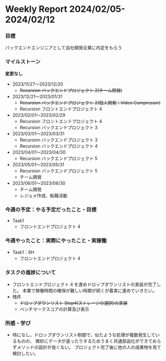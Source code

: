 # Weekly Report 2024/02/05-2024/02/12

### 目標

バックエンドエンジニアとして自社開発企業に内定をもらう

### マイルストーン

**変更なし**

- 2023/11/27〜2023/12/20
  - ~~Recursion バックエンドプロジェクト 2(チーム開発)~~
- 2023/12/21〜2023/01/31
  - ~~Recursion バックエンドプロジェクト 2(個人開発：Video Compressor)~~
  - Recursion フロントエンドプロジェクト 4
- 2023/02/01〜2023/02/29
  - Recursion フロントエンドプロジェクト 4
  - Recursion バックエンドプロジェクト 3
- 2023/03/01〜2023/03/31
  - Recursion バックエンドプロジェクト 3
  - Recursion バックエンドプロジェクト 4
- 2023/04/01〜2023/04/30
  - Recursion バックエンドプロジェクト 5
- 2023/05/01〜2023/05/31
  - Recursion バックエンドプロジェクト 5
  - チーム開発
- 2023/06/01〜2023/06/30
  - チーム開発
  - レジュメ作成、転職活動

### 今週の予定：やる予定だったこと・目標

- Task1
  - フロントエンドプロジェクト 4

### 今週やったこと：実際にやったこと・実稼働

- Task1：6H
  - フロントエンドプロジェクト 4

### タスクの進捗について

- フロントエンドプロジェクト 4 を進めドロップダウンリストの実装が完了した。
  本業で稼働時間の確保が難しい時期が続くが着実に進めていきたい。
- 残件
  - ~~ドロップダウンリスト Step4(ストレージの選択)の実装~~
  - ベンチマークスコアの計算及び表示

### 所感・学び

- 特になし。ドロップダウンリスト制御で、似たような処理が複数発生しているものの、
  微妙にデータが違ったりするためうまく共通部品化ができておらずメソッドの設計が良くない。
  プロジェクト完了後に他の人の成果物を見て検討したい。
